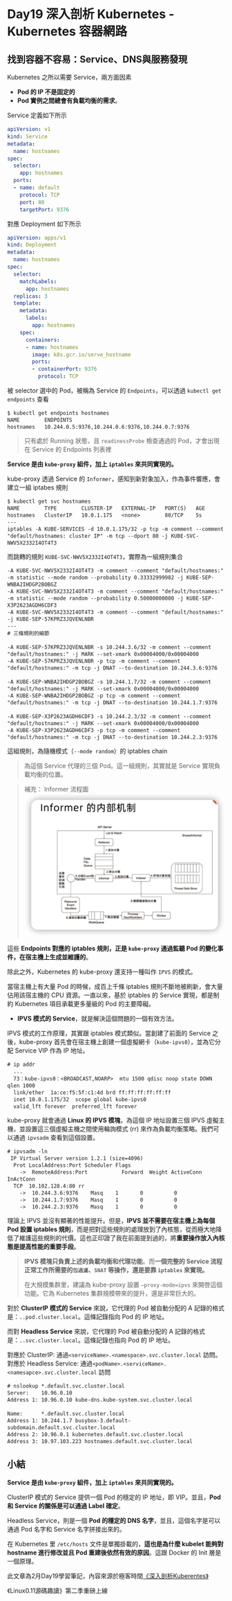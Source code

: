 # Day19 深入剖析 Kubernetes - Kubernetes 容器網路

## 找到容器不容易：Service、DNS與服務發現

Kubernetes 之所以需要 Service，兩方面因素
- **Pod 的 IP 不是固定的**
- **Pod 實例之間總會有負載均衡的需求**。

Service 定義如下所示
```yaml
apiVersion: v1
kind: Service
metadata:
  name: hostnames
spec:
  selector:
    app: hostnames
  ports:
  - name: default
    protocol: TCP
    port: 80
    targetPort: 9376
```
對應 Deployment 如下所示
```yaml
apiVersion: apps/v1
kind: Deployment
metadata:
  name: hostnames
spec:
  selector:
    matchLabels:
      app: hostnames
  replicas: 3
  template:
    metadata:
      labels:
        app: hostnames
    spec:
      containers:
      - name: hostnames
        image: k8s.gcr.io/serve_hostname
        ports:
        - containerPort: 9376
          protocol: TCP
```

被 selector 選中的 Pod，被稱為 Service 的 `Endpoints`，可以透過 `kubectl get endpoints` 查看
```shell
$ kubectl get endpoints hostnames
NAME        ENDPOINTS
hostnames   10.244.0.5:9376,10.244.0.6:9376,10.244.0.7:9376
```
> 只有處於 Running 狀態，且 `readinessProbe` 檢查通過的 Pod，才會出現在 Service 的 Endpoints 列表裡

**Service 是由 `kube-proxy` 組件，加上 `iptables` 來共同實現的。**

kube-proxy 透過 Service 的 `Informer`，感知到新對象加入，作為事件響應，會建立一組 iptabes 規則
```shell
$ kubectl get svc hostnames
NAME        TYPE        CLUSTER-IP   EXTERNAL-IP   PORT(S)   AGE
hostnames   ClusterIP   10.0.1.175   <none>        80/TCP    5s
---
iptables -A KUBE-SERVICES -d 10.0.1.175/32 -p tcp -m comment --comment "default/hostnames: cluster IP" -m tcp --dport 80 -j KUBE-SVC-NWV5X2332I4OT4T3
```
而跳轉的規則 `KUBE-SVC-NWV5X2332I4OT4T3`，實際為一組規則集合
```shell
-A KUBE-SVC-NWV5X2332I4OT4T3 -m comment --comment "default/hostnames:" -m statistic --mode random --probability 0.33332999982 -j KUBE-SEP-WNBA2IHDGP2BOBGZ
-A KUBE-SVC-NWV5X2332I4OT4T3 -m comment --comment "default/hostnames:" -m statistic --mode random --probability 0.50000000000 -j KUBE-SEP-X3P2623AGDH6CDF3
-A KUBE-SVC-NWV5X2332I4OT4T3 -m comment --comment "default/hostnames:" -j KUBE-SEP-57KPRZ3JQVENLNBR
---
# 三條規則的細節

-A KUBE-SEP-57KPRZ3JQVENLNBR -s 10.244.3.6/32 -m comment --comment "default/hostnames:" -j MARK --set-xmark 0x00004000/0x00004000
-A KUBE-SEP-57KPRZ3JQVENLNBR -p tcp -m comment --comment "default/hostnames:" -m tcp -j DNAT --to-destination 10.244.3.6:9376

-A KUBE-SEP-WNBA2IHDGP2BOBGZ -s 10.244.1.7/32 -m comment --comment "default/hostnames:" -j MARK --set-xmark 0x00004000/0x00004000
-A KUBE-SEP-WNBA2IHDGP2BOBGZ -p tcp -m comment --comment "default/hostnames:" -m tcp -j DNAT --to-destination 10.244.1.7:9376

-A KUBE-SEP-X3P2623AGDH6CDF3 -s 10.244.2.3/32 -m comment --comment "default/hostnames:" -j MARK --set-xmark 0x00004000/0x00004000
-A KUBE-SEP-X3P2623AGDH6CDF3 -p tcp -m comment --comment "default/hostnames:" -m tcp -j DNAT --to-destination 10.244.2.3:9376
```
這組規則，為隨機模式（`--mode random`）的 iptables chain
> 為這個 Service 代理的三個 Pod。這一組規則，其實就是 Service 實現負載均衡的位置。

> 補充： Informer 流程圖
> ![](media/16775113794110/16775782440114.jpg)

這些 **Endpoints 對應的 iptables 規則，正是 `kube-proxy` 通過監聽 Pod 的變化事件，在宿主機上生成並維護的**。

除此之外，Kubernetes 的 kube-proxy 還支持一種叫作 `IPVS` 的模式。

當宿主機上有大量 Pod 的時候，成百上千條 iptables 規則不斷地被刷新，會大量佔用該宿主機的 CPU 資源。一直以來，基於 iptables 的 Service 實現，都是制約 Kubernetes 項目承載更多量級的 Pod 的主要障礙。
-  **IPVS 模式的 Service**，就是解決這個問題的一個有效方法。

IPVS 模式的工作原理，其實跟 iptables 模式類似。當創建了前面的 Service 之後，kube-proxy 首先會在宿主機上創建一個虛擬網卡（`kube-ipvs0`），並為它分配 Service VIP 作為 IP 地址。
```shell
# ip addr
  ...
  73：kube-ipvs0：<BROADCAST,NOARP>  mtu 1500 qdisc noop state DOWN qlen 1000
  link/ether  1a:ce:f5:5f:c1:4d brd ff:ff:ff:ff:ff:ff
  inet 10.0.1.175/32  scope global kube-ipvs0
  valid_lft forever  preferred_lft forever
```
kube-proxy 就會通過 **Linux 的 IPVS 模塊**，為這個 IP 地址設置三個 IPVS 虛擬主機，並設置這三個虛擬主機之間使用輪詢模式 (rr) 來作為負載均衡策略。我們可以通過 `ipvsadm` 查看到這個設置。
```shell
# ipvsadm -ln
 IP Virtual Server version 1.2.1 (size=4096)
  Prot LocalAddress:Port Scheduler Flags
    ->  RemoteAddress:Port           Forward  Weight ActiveConn InActConn     
  TCP  10.102.128.4:80 rr
    ->  10.244.3.6:9376    Masq    1       0          0         
    ->  10.244.1.7:9376    Masq    1       0          0
    ->  10.244.2.3:9376    Masq    1       0          0
```

理論上 IPVS 並沒有顯著的性能提升。但是，**IPVS 並不需要在宿主機上為每個 Pod 設置 iptables 規則**，而是把對這些規則的處理放到了內核態，從而極大地降低了維護這些規則的代價。這也正印證了我在前面提到過的，將**重要操作放入內核態是提高性能的重要手段**。

> **IPVS 模塊只負責上述的負載均衡和代理功能**。而**一個完整的 Service 流程正常工作所需要的`包過濾`、`SNAT` 等操作，還是要靠 `iptables` 來實現。**
> 
> 在大規模集群里，建議為 kube-proxy 設置 `–proxy-mode=ipvs` 來開啓這個功能。它為 Kubernetes 集群規模帶來的提升，還是非常巨大的。

對於 **ClusterIP 模式的 Service** 來說，它代理的 Pod 被自動分配的 A 記錄的格式是：`..pod.cluster.local`。這條記錄指向 Pod 的 IP 地址。

而對 **Headless Service** 來說，它代理的 Pod 被自動分配的 A 記錄的格式是：`..svc.cluster.local`。這條記錄也指向 Pod 的 IP 地址。


對應於 ClusterIP: 通過`<serviceName>.<namespace>.svc.cluster.local` 訪問。
對應於 Headless Service: 通過`<podName>.<serviceName>.<namesapce>.svc.cluster.local` 訪問
```shell
# nslookup *.default.svc.cluster.local
Server:    10.96.0.10
Address 1: 10.96.0.10 kube-dns.kube-system.svc.cluster.local

Name:      *.default.svc.cluster.local
Address 1: 10.244.1.7 busybox-3.default-subdomain.default.svc.cluster.local
Address 2: 10.96.0.1 kubernetes.default.svc.cluster.local
Address 3: 10.97.103.223 hostnames.default.svc.cluster.local
```

## 小結

**Service 是由 `kube-proxy` 組件，加上 `iptables` 來共同實現的。**

ClusterIP 模式的 Service 提供一個 Pod 的穩定的 IP 地址，即 VIP。並且，**Pod 和 Service 的關係是可以通過 Label 確定**。

Headless Service，則是一個 **Pod 的穩定的 DNS 名字**，並且，這個名字是可以通過 Pod 名字和 Service 名字拼接出來的。

在 Kubernetes 里 `/etc/hosts` 文件是單獨掛載的，**這也是為什麼 kubelet 能夠對 hostname 進行修改並且 Pod 重建後依然有效的原因**。這跟 Docker 的 Init 層是一個原理。

此文章為2月Day19學習筆記，內容來源於極客時間[《深入剖析Kuberentes》](https://time.geekbang.org/column/article/68636)

《Linux0.11源碼趣讀》第二季重磅上線